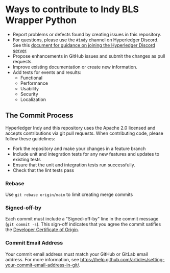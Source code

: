 # Ways to contribute to Indy BLS Wrapper Python

- Report problems or defects found by creating issues in this repository.
- For questions, please use the `#indy` channel on
  Hyperledger Discord. See this [document for guidance on joining the
  Hyperledger Discord server].
- Propose enhancements in GitHub issues and submit the changes as pull requests.
- Improve existing documentation or create new information.
- Add tests for events and results:
  - Functional
  - Performance
  - Usability
  - Security
  - Localization

[document for guidance on joining the Hyperledger Discord server]: https://chat.hyperledger.org

## The Commit Process

Hyperledger Indy and this repository uses the Apache 2.0 licensed and accepts
contributions via git pull requests. When contributing code, please follow these
guidelines:

- Fork the repository and make your changes in a feature branch
- Include unit and integration tests for any new features and updates to
  existing tests
- Ensure that the unit and integration tests run successfully.
- Check that the lint tests pass

### Rebase

Use `git rebase origin/main` to limit creating merge commits

### Signed-off-by

Each commit must include a "Signed-off-by" line in the commit message (`git
commit -s`). This sign-off indicates that you agree the commit satifies the
[Developer Certificate of Origin](https://developercertificate.org).

### Commit Email Address

Your commit email address must match your GitHub or GitLab email address. For
more information, see
https://help.github.com/articles/setting-your-commit-email-address-in-git/.
